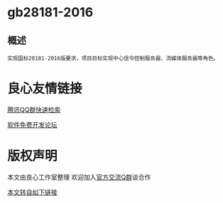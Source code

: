 # gb28181-2016
## 概述
    实现国标28181-2016版要求，项目目标实现中心信令控制服务器、流媒体服务器等角色。


 # 良心友情链接

[腾讯QQ群快速检索](http://u.720life.cn/s/8cf73f7c)

[软件免费开发论坛](http://u.720life.cn/s/bbb01dc0)

# 版权声明 

本文由良心工作室整理 欢迎加入[官方交流Q群](https://u.720life.cn/s/f2316816)谈合作

[本文转自如下链接](http://u.720life.cn/g/2e71d0f0a5c601172267ba20d3a43c6eb54189aab575370228546ba0d87421cf3a9c432ce0f2d151909e2c6acfc0337e7e347647b80e7f9f2bba4ef28167e8a6)